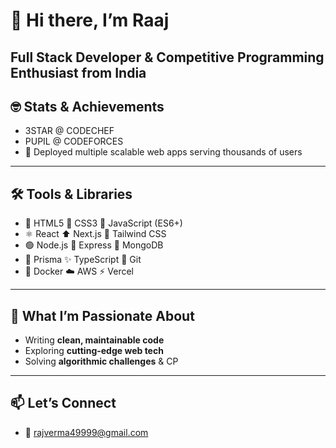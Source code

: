 # 👋 Hi there, I’m Raaj

**Full Stack Developer & Competitive Programming Enthusiast from India**
---
## 🤓 Stats & Achievements 
-  3STAR @ CODECHEF
-  PUPIL @ CODEFORCES
- 🚀 Deployed multiple scalable web apps serving thousands of users  
---
## 🛠️ Tools & Libraries  
- 🧩 HTML5 🎨 CSS3 📜 JavaScript (ES6+)  
- ⚛️ React  ⬆️ Next.js 💨 Tailwind CSS  
- 🟢 Node.js 🚂 Express 🍃 MongoDB  
- 🔵 Prisma ✨ TypeScript 🐙 Git  
- 🐳 Docker ☁️ AWS  ⚡ Vercel  
---
## 🤖 What I’m Passionate About  
- Writing **clean, maintainable code**  
- Exploring **cutting-edge web tech**  
- Solving **algorithmic challenges** & CP  
---
## 📫 Let’s Connect  
- 📩 rajverma49999@gmail.com  

